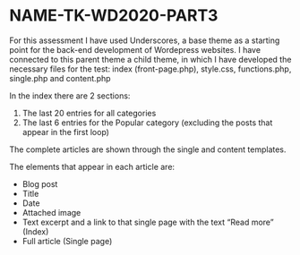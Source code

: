 # NAME-TK-WD2020-PART3

<p>For this assessment I have used Underscores, a base theme as a starting point for the back-end development of Wordepress websites. I have connected to this parent theme a child theme, in which I have developed the necessary files for the test: index (front-page.php), style.css, functions.php, single.php and content.php</p>
<p>In the index there are 2 sections:</p>
<ol>
    <li>The last 20 entries for all categories</li>
    <li>The last 6 entries for the Popular category (excluding the posts that appear in the first loop)</li>
</ol>
    
<p>The complete articles are shown through the single and content templates.</p>

<p>The elements that appear in each article are:</p>
<ul>
    <li>Blog post</li>
    <li>Title</li>
    <li>Date</li>
    <li>Attached image</li>
    <li>Text excerpt and a link to that single page with the text “Read more” (Index)</li>
    <li>Full article (Single page)</li>
</ul>